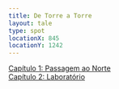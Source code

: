 ```yaml
---
title: De Torre a Torre
layout: tale
type: spot
locationX: 845
locationY: 1242
---
```


[Capítulo 1: Passagem ao Norte](#de-torre-a-torre-1)  
[Capítulo 2: Laboratório](#de-torre-a-torre-2)  
